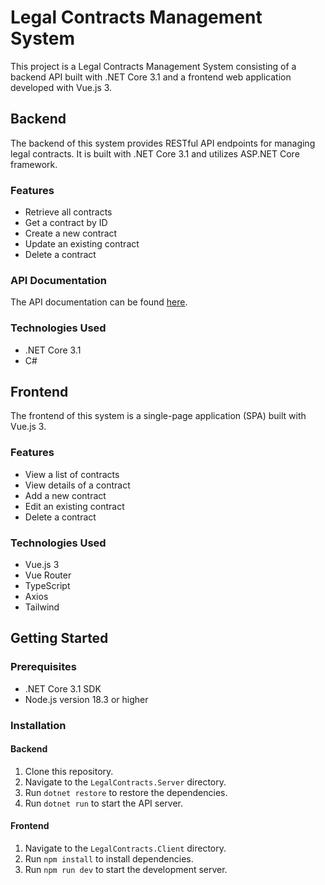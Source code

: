 # Legal Contracts Management System

This project is a Legal Contracts Management System consisting of a backend API built with .NET Core 3.1 and a frontend web application developed with Vue.js 3.

## Backend

The backend of this system provides RESTful API endpoints for managing legal contracts. It is built with .NET Core 3.1 and utilizes ASP.NET Core framework.

### Features
- Retrieve all contracts
- Get a contract by ID
- Create a new contract
- Update an existing contract
- Delete a contract

### API Documentation
The API documentation can be found [here](docs/api_documentation.md).

### Technologies Used
- .NET Core 3.1
- C#

## Frontend

The frontend of this system is a single-page application (SPA) built with Vue.js 3.

### Features
- View a list of contracts
- View details of a contract
- Add a new contract
- Edit an existing contract
- Delete a contract

### Technologies Used
- Vue.js 3
- Vue Router
- TypeScript
- Axios
- Tailwind

## Getting Started

### Prerequisites
- .NET Core 3.1 SDK
- Node.js version 18.3 or higher

### Installation

#### Backend
1. Clone this repository.
2. Navigate to the `LegalContracts.Server` directory.
3. Run `dotnet restore` to restore the dependencies.
4. Run `dotnet run` to start the API server.

#### Frontend
1. Navigate to the `LegalContracts.Client` directory.
2. Run `npm install` to install dependencies.
3. Run `npm run dev` to start the development server.
